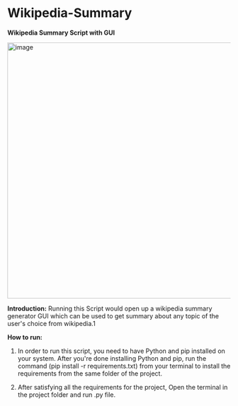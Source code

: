 # Wikipedia-Summary
**Wikipedia Summary Script with GUI**


<img width="579" alt="image" src="https://user-images.githubusercontent.com/76246702/186506318-3dd9198a-3a27-4650-8f0d-06a440ef84ce.png">

**Introduction:**
Running this Script would open up a wikipedia summary generator GUI
which can be used to get summary about any topic of the user's choice from
wikipedia.1

**How to run:**
1. In order to run this script, you need to have Python and pip installed on your
system. After you're done installing Python and pip, run the command 
(pip install -r requirements.txt) from your terminal to install the 
requirements from the same folder of the project.

2. After satisfying all the requirements for the project, Open the terminal in the
project folder and run .py file.



